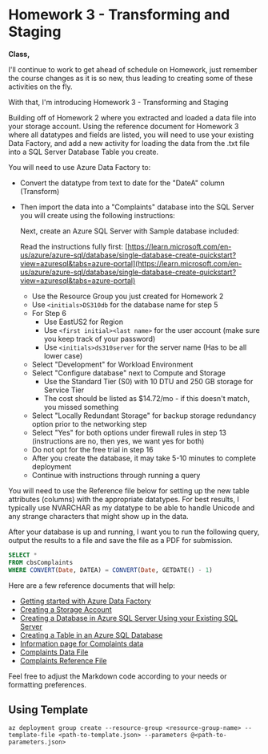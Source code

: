 # Homework 3 - Transforming and Staging

**Class,**

I'll continue to work to get ahead of schedule on Homework, just remember the course changes as it is so new, thus leading to creating some of these activities on the fly.

With that, I'm introducing Homework 3 - Transforming and Staging

Building off of Homework 2 where you extracted and loaded a data file into your storage account. Using the reference document for Homework 3 where all datatypes and fields are listed, you will need to use your existing Data Factory, and add a new activity for loading the data from the .txt file into a SQL Server Database Table you create.

You will need to use Azure Data Factory to:

- Convert the datatype from text to date for the "DateA" column (Transform)
- Then import the data into a "<initials>Complaints" database into the SQL Server you will create using the following instructions:

  Next, create an Azure SQL Server with Sample database included:
  
  Read the instructions fully first: [https://learn.microsoft.com/en-us/azure/azure-sql/database/single-database-create-quickstart?view=azuresql&tabs=azure-portal](https://learn.microsoft.com/en-us/azure/azure-sql/database/single-database-create-quickstart?view=azuresql&tabs=azure-portal)
  
  - Use the Resource Group you just created for Homework 2
  - Use `<initials>DS310db` for the database name for step 5
  - For Step 6
    - Use EastUS2 for Region
    - Use `<first initial><last name>` for the user account (make sure you keep track of your password)
    - Use `<initials>ds310server` for the server name (Has to be all lower case)
  - Select "Development" for Workload Environment
  - Select "Configure database" next to Compute and Storage
    - Use the Standard Tier (S0) with 10 DTU and 250 GB storage for Service Tier
    - The cost should be listed as $14.72/mo - if this doesn't match, you missed something
  - Select "Locally Redundant Storage" for backup storage redundancy option prior to the networking step
  - Select "Yes" for both options under firewall rules in step 13 (instructions are no, then yes, we want yes for both)
  - Do not opt for the free trial in step 16
  - After you create the database, it may take 5-10 minutes to complete deployment
  - Continue with instructions through running a query

You will need to use the Reference file below for setting up the new table attributes (columns) with the appropriate datatypes. For best results, I typically use NVARCHAR as my datatype to be able to handle Unicode and any strange characters that might show up in the data.

After your database is up and running, I want you to run the following query, output the results to a file and save the file as a PDF for submission.

```sql
SELECT *
FROM cbsComplaints
WHERE CONVERT(Date, DATEA) = CONVERT(Date, GETDATE() - 1)
```

Here are a few reference documents that will help:

- [Getting started with Azure Data Factory](https://learn.microsoft.com/en-us/azure/data-factory/quickstart-create-data-factory)
- [Creating a Storage Account](https://learn.microsoft.com/en-us/azure/storage/common/storage-account-create?tabs=azure-portal)
- [Creating a Database in Azure SQL Server Using your Existing SQL Server](https://learn.microsoft.com/en-us/azure/azure-sql/database/single-database-create-quickstart?view=azuresql&tabs=azure-portal)
- [Creating a Table in an Azure SQL Database](https://www.edureka.co/community/62364/how-to-create-table-in-azure-sql-database)
- [Information page for Complaints data](https://www.nhtsa.gov/nhtsa-datasets-and-apis#complaints)
- [Complaints Data File](https://static.nhtsa.gov/odi/ffdd/cmpl/FLAT_CMPL.zip)
- [Complaints Reference File](https://static.nhtsa.gov/odi/ffdd/cmpl/Import_Instructions_Excel_All.pdf)


Feel free to adjust the Markdown code according to your needs or formatting preferences.

## Using Template

```azurecli-interactive
az deployment group create --resource-group <resource-group-name> --template-file <path-to-template.json> --parameters @<path-to-parameters.json>
```